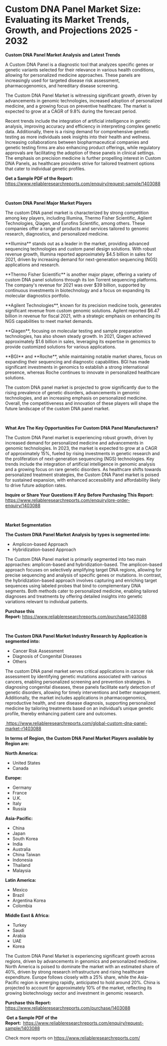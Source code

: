 <p><h1>Custom DNA Panel Market Size: Evaluating its Market Trends, Growth, and Projections 2025 - 2032</h1></p><p><strong>Custom DNA Panel Market Analysis and Latest Trends</strong></p>
<p><p>A Custom DNA Panel is a diagnostic tool that analyzes specific genes or genetic variants selected for their relevance in various health conditions, allowing for personalized medicine approaches. These panels are increasingly used for targeted disease risk assessment, pharmacogenomics, and hereditary disease screening. </p><p>The Custom DNA Panel Market is witnessing significant growth, driven by advancements in genomic technologies, increased adoption of personalized medicine, and a growing focus on preventive healthcare. The market is expected to grow at a CAGR of 9.8% during the forecast period. </p><p>Recent trends include the integration of artificial intelligence in genetic analysis, improving accuracy and efficiency in interpreting complex genetic data. Additionally, there is a rising demand for comprehensive genetic testing as more individuals seek insights into their health and wellness. Increasing collaborations between biopharmaceutical companies and genetic testing firms are also enhancing product offerings, while regulatory approvals are facilitating the adoption of these panels in clinical settings. The emphasis on precision medicine is further propelling interest in Custom DNA Panels, as healthcare providers strive for tailored treatment options that cater to individual genetic profiles.</p></p>
<p><strong>Get a Sample PDF of the Report:&nbsp;</strong> <a href="https://www.reliableresearchreports.com/enquiry/request-sample/1403088?utm_campaign=2745&utm_medium=2&utm_source=Github&utm_content=ia&utm_term=28032025&utm_id=custom-dna-panel">https://www.reliableresearchreports.com/enquiry/request-sample/1403088</a></p>
<p>&nbsp;</p>
<p><strong>Custom DNA Panel Major Market Players</strong></p>
<p><p>The custom DNA panel market is characterized by strong competition among key players, including Illumina, Thermo Fisher Scientific, Agilent Technologies, Qiagen, and Eurofins Scientific, among others. These companies offer a range of products and services tailored to genomic research, diagnostics, and personalized medicine.</p><p>**Illumina** stands out as a leader in the market, providing advanced sequencing technologies and custom panel design solutions. With robust revenue growth, Illumina reported approximately $4.5 billion in sales for 2021, driven by increasing demand for next-generation sequencing (NGS) applications and research.</p><p>**Thermo Fisher Scientific** is another major player, offering a variety of custom DNA panel solutions through its Ion Torrent sequencing platforms. The company's revenue for 2021 was over $39 billion, supported by continuous investments in biotechnology and a focus on expanding its molecular diagnostics portfolio.</p><p>**Agilent Technologies**, known for its precision medicine tools, generates significant revenue from custom genomic solutions. Agilent reported $6.47 billion in revenue for fiscal 2021, with a strategic emphasis on enhancing its NGS capabilities to meet market demands.</p><p>**Qiagen**, focusing on molecular testing and sample preparation technologies, has also shown steady growth. In 2021, Qiagen achieved approximately $1.6 billion in sales, leveraging its expertise in genomics to provide customized solutions for various applications.</p><p>**BGI** and **Roche**, while maintaining notable market shares, focus on expanding their sequencing and diagnostic capabilities. BGI has made significant investments in genomics to establish a strong international presence, whereas Roche continues to innovate in personalized healthcare solutions.</p><p>The custom DNA panel market is projected to grow significantly due to the rising prevalence of genetic disorders, advancements in genomic technologies, and an increasing emphasis on personalized medicine. Overall, the competitiveness and innovation of these players will shape the future landscape of the custom DNA panel market.</p></p>
<p>&nbsp;</p>
<p><strong>What Are The Key Opportunities For Custom DNA Panel Manufacturers?</strong></p>
<p><p>The Custom DNA Panel market is experiencing robust growth, driven by increased demand for personalized medicine and advancements in genomic technologies. In 2023, the market is expected to grow at a CAGR of approximately 15%, fueled by rising investments in genetic research and the proliferation of next-generation sequencing (NGS) technologies. Key trends include the integration of artificial intelligence in genomic analysis and a growing focus on rare genetic disorders. As healthcare shifts towards personalized treatment strategies, the Custom DNA Panel market is poised for sustained expansion, with enhanced accessibility and affordability likely to drive future adoption rates.</p></p>
<p><strong>Inquire or Share Your Questions If Any Before Purchasing This Report:</strong> <a href="https://www.reliableresearchreports.com/enquiry/pre-order-enquiry/1403088?utm_campaign=2745&utm_medium=2&utm_source=Github&utm_content=ia&utm_term=28032025&utm_id=custom-dna-panel">https://www.reliableresearchreports.com/enquiry/pre-order-enquiry/1403088</a></p>
<p>&nbsp;</p>
<p><strong>Market Segmentation</strong></p>
<p><strong>The Custom DNA Panel Market Analysis by types is segmented into:</strong></p>
<p><ul><li>Amplicon-based Approach</li><li>Hybridization-based Approach</li></ul></p>
<p><p>The Custom DNA Panel market is primarily segmented into two main approaches: amplicon-based and hybridization-based. The amplicon-based approach focuses on selectively amplifying target DNA regions, allowing for precise sequencing and analysis of specific genes or mutations. In contrast, the hybridization-based approach involves capturing and enriching target sequences using labeled probes that bind to complementary DNA segments. Both methods cater to personalized medicine, enabling tailored diagnoses and treatments by offering detailed insights into genetic variations relevant to individual patients.</p></p>
<p><strong>Purchase this Report:&nbsp;</strong><a href="https://www.reliableresearchreports.com/purchase/1403088?utm_campaign=2745&utm_medium=2&utm_source=Github&utm_content=ia&utm_term=28032025&utm_id=custom-dna-panel">https://www.reliableresearchreports.com/purchase/1403088</a></p>
<p>&nbsp;</p>
<p><strong>The Custom DNA Panel Market Industry Research by Application is segmented into:</strong></p>
<p><ul><li>Cancer Risk Assessment</li><li>Diagnosis of Congenital Diseases</li><li>Others</li></ul></p>
<p><p>The custom DNA panel market serves critical applications in cancer risk assessment by identifying genetic mutations associated with various cancers, enabling personalized screening and prevention strategies. In diagnosing congenital diseases, these panels facilitate early detection of genetic disorders, allowing for timely interventions and better management. Additionally, the market includes applications in pharmacogenomics, reproductive health, and rare disease diagnosis, supporting personalized medicine by tailoring treatments based on an individual’s unique genetic profile, thereby enhancing patient care and outcomes.</p></p>
<p><a href="https://www.reliableresearchreports.com/global-custom-dna-panel-market-r1403088?utm_campaign=2745&utm_medium=2&utm_source=Github&utm_content=ia&utm_term=28032025&utm_id=custom-dna-panel">&nbsp;https://www.reliableresearchreports.com/global-custom-dna-panel-market-r1403088</a></p>
<p><strong>In terms of Region, the Custom DNA Panel Market Players available by Region are:</strong></p>
<p>
    <p> <strong> North America: </strong>
        <ul>
            <li>United States</li>
            <li>Canada</li>
        </ul>
        </p> 
    <p> <strong> Europe: </strong>
        <ul>
            <li>Germany</li>
            <li>France</li>
            <li>U.K.</li>
            <li>Italy</li>
            <li>Russia</li>
        </ul>
        </p> 
    <p> <strong> Asia-Pacific: </strong>
        <ul>
            <li>China</li>
            <li>Japan</li>
            <li>South Korea</li>
            <li>India</li>
            <li>Australia</li>
            <li>China Taiwan</li>
            <li>Indonesia</li>
            <li>Thailand</li>
            <li>Malaysia</li>
        </ul>
        </p> 
    <p> <strong> Latin America: </strong>
        <ul>
            <li>Mexico</li>
            <li>Brazil</li>
            <li>Argentina Korea</li>
            <li>Colombia</li>
        </ul>
        </p> 
    <p> <strong> Middle East & Africa: </strong>
        <ul>
            <li>Turkey</li>
            <li>Saudi</li>
            <li>Arabia</li>
            <li>UAE</li>
            <li>Korea</li>
        </ul>
    </p>
    </p>
<p><p>The Custom DNA Panel Market is experiencing significant growth across regions, driven by advancements in genomics and personalized medicine. North America is poised to dominate the market with an estimated share of 40%, driven by strong research infrastructure and rising healthcare expenditure. Europe follows closely with a 25% share, while the Asia-Pacific region is emerging rapidly, anticipated to hold around 20%. China is projected to account for approximately 10% of the market, reflecting its growing biotechnology sector and investment in genomic research.</p></p>
<p><strong>Purchase this Report: </strong><a href="https://www.reliableresearchreports.com/purchase/1403088?utm_campaign=2745&utm_medium=2&utm_source=Github&utm_content=ia&utm_term=28032025&utm_id=custom-dna-panel">https://www.reliableresearchreports.com/purchase/1403088</a></p>
<p>&nbsp;<strong>Get a Sample PDF of the Report:&nbsp;&nbsp;</strong><a href="https://www.reliableresearchreports.com/enquiry/request-sample/1403088?utm_campaign=2745&utm_medium=2&utm_source=Github&utm_content=ia&utm_term=28032025&utm_id=custom-dna-panel">https://www.reliableresearchreports.com/enquiry/request-sample/1403088</a></p>
<p><strong></strong></p>
<p>Check more reports on <a href="https://www.reliableresearchreports.com/?utm_campaign=2745&utm_medium=2&utm_source=Github&utm_content=ia&utm_term=28032025&utm_id=custom-dna-panel">https://www.reliableresearchreports.com/</a></p>